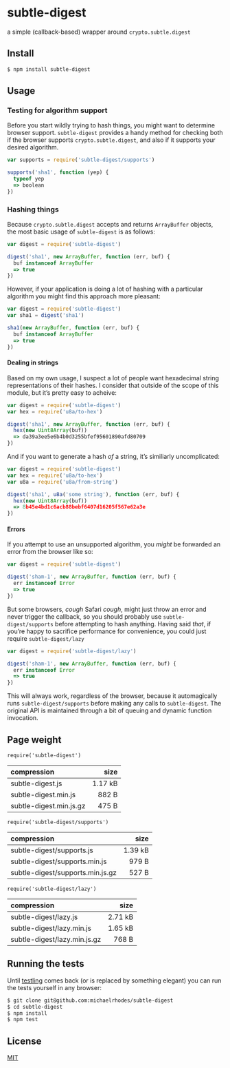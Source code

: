 # subtle-digest

a simple (callback-based) wrapper around `crypto.subtle.digest`

## Install

```sh
$ npm install subtle-digest
```

## Usage

### Testing for algorithm support

Before you start wildly trying to hash things, you might want to determine browser support. `subtle-digest` provides a handy method for checking both if the browser supports `crypto.subtle.digest`, and also if it supports your desired algorithm.

```js
var supports = require('subtle-digest/supports')

supports('sha1', function (yep) {
  typeof yep
  => boolean
})
```

### Hashing things

Because `crypto.subtle.digest` accepts and returns `ArrayBuffer` objects, the most basic usage of `subtle-digest` is as follows:

```js
var digest = require('subtle-digest')

digest('sha1', new ArrayBuffer, function (err, buf) {
  buf instanceof ArrayBuffer
  => true
})
```

However, if your application is doing a lot of hashing with a particular algorithm you might find this approach more pleasant:

```js
var digest = require('subtle-digest')
var sha1 = digest('sha1')

sha1(new ArrayBuffer, function (err, buf) {
  buf instanceof ArrayBuffer
  => true
})
```

#### Dealing in strings

Based on my own usage, I suspect a lot of people want hexadecimal string representations of their hashes. I consider that outside of the scope of this module, but it’s pretty easy to acheive:

```js
var digest = require('subtle-digest')
var hex = require('u8a/to-hex')

digest('sha1', new ArrayBuffer, function (err, buf) {
  hex(new Uint8Array(buf))
  => da39a3ee5e6b4b0d3255bfef95601890afd80709
})
```

And if you want to generate a hash _of_ a string, it’s similiarly uncomplicated:

```js
var digest = require('subtle-digest')
var hex = require('u8a/to-hex')
var u8a = require('u8a/from-string')

digest('sha1', u8a('some string'), function (err, buf) {
  hex(new Uint8Array(buf))
  => 8b45e4bd1c6acb88bebf6407d16205f567e62a3e
})
```

#### Errors

If you attempt to use an unsupported algorithm, you _might_ be forwarded an error from the browser like so:

```js
var digest = require('subtle-digest')

digest('sham-1', new ArrayBuffer, function (err, buf) {
  err instanceof Error
  => true
})
```

But some browsers, _cough_ Safari _cough_, might just throw an error and never trigger the callback, so you should probably use `subtle-digest/supports` before attempting to hash anything. Having said _that_, if you’re happy to sacrifice performance for convenience, you could just require `subtle-digest/lazy`

```js
var digest = require('subtle-digest/lazy')

digest('sham-1', new ArrayBuffer, function (err, buf) {
  err instanceof Error
  => true
})
```

This will always work, regardless of the browser, because it automagically runs `subtle-digest/supports` before making any calls to `subtle-digest`. The original API is maintained through a bit of queuing and dynamic function invocation.

## Page weight

`require('subtle-digest')`

| compression             |    size |
| :---------------------- | ------: |
| subtle-digest.js        | 1.17 kB |
| subtle-digest.min.js    |   882 B |
| subtle-digest.min.js.gz |   475 B |

`require('subtle-digest/supports')`

| compression                      |    size |
| :------------------------------- | ------: |
| subtle-digest/supports.js        | 1.39 kB |
| subtle-digest/supports.min.js    |   979 B |
| subtle-digest/supports.min.js.gz |   527 B |

`require('subtle-digest/lazy')`

| compression                  |    size |
| :--------------------------- | ------: |
| subtle-digest/lazy.js        | 2.71 kB |
| subtle-digest/lazy.min.js    | 1.65 kB |
| subtle-digest/lazy.min.js.gz |   768 B |

## Running the tests

Until [testling](https://ci.testling.com/) comes back (or is replaced by something elegant) you can run the tests yourself in any browser:

```sh
$ git clone git@github.com:michaelrhodes/subtle-digest
$ cd subtle-digest
$ npm install
$ npm test
```

## License

[MIT](http://opensource.org/licenses/MIT)
